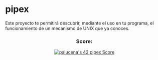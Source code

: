 # pipex
Este proyecto te permitirá descubrir, mediante el uso en tu programa, el funcionamiento de un mecanismo de UNIX que ya conoces.

<div align="center">
  <h3>Score:</h3>
  <a href="https://github.com/JaeSeoKim/badge42"><img src="https://badge42.vercel.app/api/v2/clh0rcvvr004008ms8n3f7co8/project/3120071" alt="palucena's 42 pipex Score" /></a>
</div>
